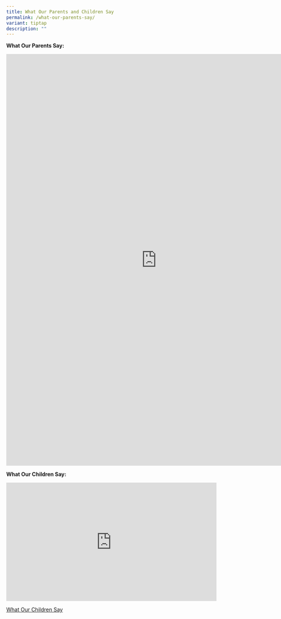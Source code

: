 ```yaml
---
title: What Our Parents and Children Say
permalink: /what-our-parents-say/
variant: tiptap
description: ""
---
```

<p><strong>What Our Parents Say:</strong>
</p>
<div class="iframe-wrapper">
<iframe height="1095" width="800" allowfullscreen="true" frameborder="0" src="https://docs.google.com/presentation/d/e/2PACX-1vS0oPe0TYy8MfsbKdygAOKO8yS4qICEA3_lGrk0aXXWw7EVT7OWGy2DCSVzFDjaDWXrDgSbSy66DD0X/embed?start=false&amp;loop=false&amp;delayms=3000"></iframe>
</div>
<p><strong>What Our Children Say:</strong>
</p>
<div class="iframe-wrapper">
<iframe height="315" width="560" allowfullscreen="true" frameborder="0" src="https://www.youtube.com/embed/FRPsG17GGnI?si=4bvkS2lVW1iuhaZF"></iframe>
</div>
<p><a href="https://youtu.be/FRPsG17GGnI" rel="noopener nofollow" target="_blank">What Our Children Say</a>
</p>
<p></p>